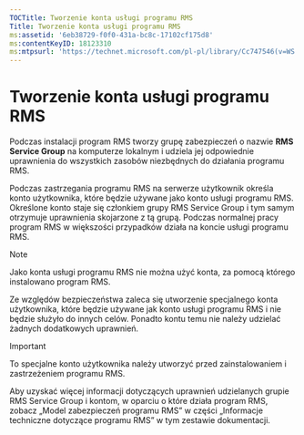 ```yaml
---
TOCTitle: Tworzenie konta usługi programu RMS
Title: Tworzenie konta usługi programu RMS
ms:assetid: '6eb38729-f0f0-431a-bc8c-17102cf175d8'
ms:contentKeyID: 18123310
ms:mtpsurl: 'https://technet.microsoft.com/pl-pl/library/Cc747546(v=WS.10)'
---
```


Tworzenie konta usługi programu RMS
===================================

Podczas instalacji program RMS tworzy grupę zabezpieczeń o nazwie **RMS Service Group** na komputerze lokalnym i udziela jej odpowiednie uprawnienia do wszystkich zasobów niezbędnych do działania programu RMS.

Podczas zastrzegania programu RMS na serwerze użytkownik określa konto użytkownika, które będzie używane jako konto usługi programu RMS. Określone konto staje się członkiem grupy RMS Service Group i tym samym otrzymuje uprawnienia skojarzone z tą grupą. Podczas normalnej pracy program RMS w większości przypadków działa na koncie usługi programu RMS.

> [!note]  
> Jako konta usługi programu RMS nie można użyć konta, za pomocą którego instalowano program RMS. 

Ze względów bezpieczeństwa zaleca się utworzenie specjalnego konta użytkownika, które będzie używane jak konto usługi programu RMS i nie będzie służyło do innych celów. Ponadto kontu temu nie należy udzielać żadnych dodatkowych uprawnień.

> [!Important]  
> To specjalne konto użytkownika należy utworzyć przed zainstalowaniem i zastrzeżeniem programu RMS. 

Aby uzyskać więcej informacji dotyczących uprawnień udzielanych grupie RMS Service Group i kontom, w oparciu o które działa program RMS, zobacz „Model zabezpieczeń programu RMS” w części „Informacje techniczne dotyczące programu RMS” w tym zestawie dokumentacji.
